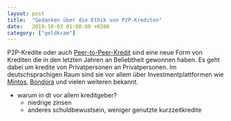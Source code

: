 ```yaml
---
layout: post
title:  "Gedanken über die Ethik von P2P-Krediten"
date:   2019-10-03 01:00:00 +0200
category: ["geldkram"]
---
```


P2P-Kredite oder auch [Peer-to-Peer-Kredit](https://de.wikipedia.org/wiki/Peer-to-Peer-Kredit) sind eine neue Form von Krediten die in den letzten Jahren an Beliebtheit gewonnen haben. Es geht dabei um kredite von Privatpersonen an Privatpersonen. Im deutschsprachigen Raum sind sie vor allem über Investmentplattformen wie [Mintos](https://www.mintos.com/de/), [Bondora](https://www.bondora.com/de) und vielen weiteren bekannt.

* warum in dt vor allem kreditgeber?
  * niedrige zinsen
  * anderes schuldbewustsein, weniger genutzte kurzzeitkredite
